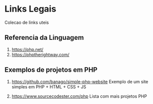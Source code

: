 # Links Legais
Colecao de links uteis

## Referencia da Linguagem
1. https://php.net/
2. https://phptherightway.com/

## Exemplos de projetos em PHP 
1. https://github.com/banago/simple-php-website
   Exemplo de um site simples em PHP + HTML + CSS + JS
   
2. https://www.sourcecodester.com/php
   Lista com mais projetos PHP
